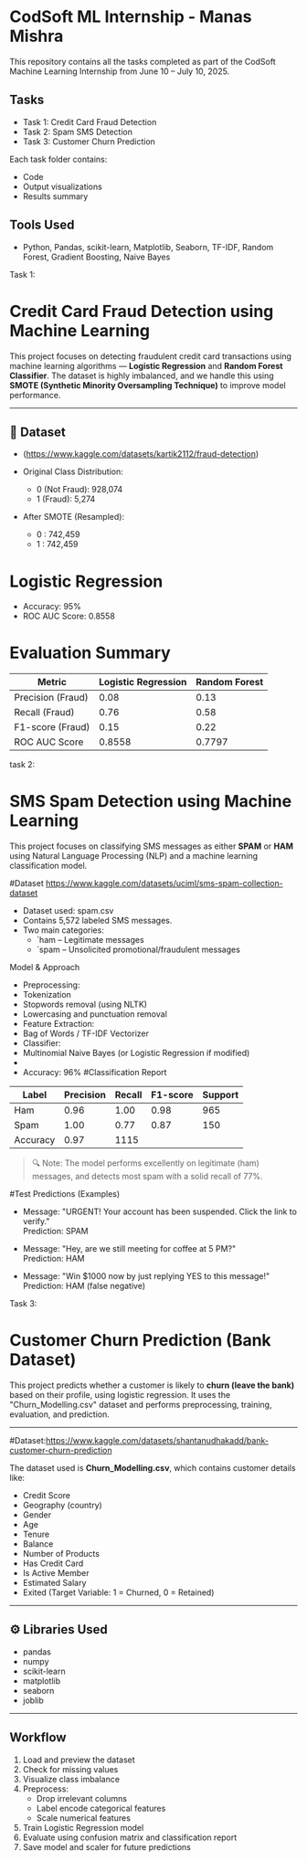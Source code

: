 # CodSoft ML Internship - Manas Mishra

This repository contains all the tasks completed as part of the CodSoft Machine Learning Internship from June 10 – July 10, 2025.

## Tasks
- Task 1: Credit Card Fraud Detection
- Task 2: Spam SMS Detection
- Task 3: Customer Churn Prediction

Each task folder contains:
- Code
- Output visualizations
- Results summary

## Tools Used
- Python, Pandas, scikit-learn, Matplotlib, Seaborn, TF-IDF, Random Forest, Gradient Boosting, Naive Bayes

Task 1:
# Credit Card Fraud Detection using Machine Learning

This project focuses on detecting fraudulent credit card transactions using machine learning algorithms — **Logistic Regression** and **Random Forest Classifier**. The dataset is highly imbalanced, and we handle this using **SMOTE (Synthetic Minority Oversampling Technique)** to improve model performance.

---

## 📁 Dataset
- (https://www.kaggle.com/datasets/kartik2112/fraud-detection)

- Original Class Distribution:
  - 0 (Not Fraud): 928,074
  - 1 (Fraud): 5,274

- After SMOTE (Resampled):
  - 0 : 742,459
  - 1 : 742,459

# Logistic Regression
- Accuracy: 95%
- ROC AUC Score: 0.8558
# Evaluation Summary

| Metric             | Logistic Regression | Random Forest     |
|--------------------|---------------------|-------------------|
| Precision (Fraud)  | 0.08                | 0.13              |
| Recall (Fraud)     | 0.76                | 0.58              |
| F1-score (Fraud)   | 0.15                | 0.22              |
| ROC AUC Score      | 0.8558              | 0.7797            |

task 2:
# SMS Spam Detection using Machine Learning

This project focuses on classifying SMS messages as either **SPAM** or **HAM** using Natural Language Processing (NLP) and a machine learning classification model.

#Dataset
https://www.kaggle.com/datasets/uciml/sms-spam-collection-dataset
- Dataset used: spam.csv
- Contains 5,572 labeled SMS messages.
- Two main categories:
  - `ham – Legitimate messages
  - `spam – Unsolicited promotional/fraudulent messages
    
Model & Approach

  - Preprocessing:
  - Tokenization
  - Stopwords removal (using NLTK)
  - Lowercasing and punctuation removal
  - Feature Extraction:
  - Bag of Words / TF-IDF Vectorizer
  - Classifier:
  - Multinomial Naive Bayes (or Logistic Regression if modified)
  - 
- Accuracy: 96%
#Classification Report

| Label | Precision | Recall | F1-score | Support |
|-------|-----------|--------|----------|---------|
| Ham   | 0.96      | 1.00   | 0.98     | 965     |
| Spam  | 1.00      | 0.77   | 0.87     | 150     |
| Accuracy     | 0.97|1115 |

> 🔍 Note: The model performs excellently on legitimate (ham) messages, and detects most spam with a solid recall of 77%.



#Test Predictions (Examples)

- Message: "URGENT! Your account has been suspended. Click the link to verify."  
Prediction: SPAM

- Message: "Hey, are we still meeting for coffee at 5 PM?"  
  Prediction: HAM

- Message: "Win $1000 now by just replying YES to this message!"  
Prediction: HAM (false negative)

Task 3:
# Customer Churn Prediction (Bank Dataset)

This project predicts whether a customer is likely to **churn (leave the bank)** based on their profile, using logistic regression. It uses the "Churn_Modelling.csv" dataset and performs preprocessing, training, evaluation, and prediction.

---

#Dataset:https://www.kaggle.com/datasets/shantanudhakadd/bank-customer-churn-prediction

The dataset used is **Churn_Modelling.csv**, which contains customer details like:
- Credit Score
- Geography (country)
- Gender
- Age
- Tenure
- Balance
- Number of Products
- Has Credit Card
- Is Active Member
- Estimated Salary
- Exited (Target Variable: 1 = Churned, 0 = Retained)

---

## ⚙️ Libraries Used

- pandas
- numpy
- scikit-learn
- matplotlib
- seaborn
- joblib

---

## Workflow

1. Load and preview the dataset
2. Check for missing values
3. Visualize class imbalance
4. Preprocess:
   - Drop irrelevant columns
   - Label encode categorical features
   - Scale numerical features
5. Train Logistic Regression model
6. Evaluate using confusion matrix and classification report
7. Save model and scaler for future predictions

